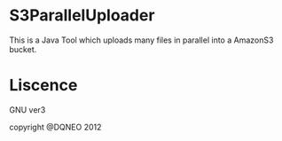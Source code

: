 # S3ParallelUploader

This is a Java Tool which uploads many files in parallel into a AmazonS3 bucket.

# Liscence

GNU ver3

copyright @DQNEO 2012